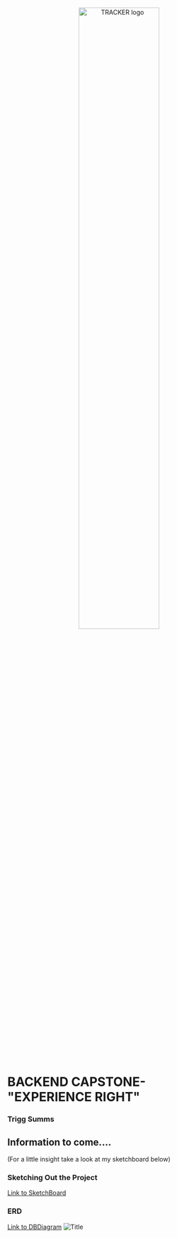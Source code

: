 <br/>
<p align="center">
    <a >
        <img width="60%" src="https://res.cloudinary.com/triggsumms/image/upload/v1603575144/d07kfzknunsywflinwlo.png"  alt="TRACKER logo">
    </a>
</p>

<br/>

# BACKEND CAPSTONE- "EXPERIENCE RIGHT"
### Trigg Summs


## Information to come.... 
(For a little insight take a look at my sketchboard below)

### Sketching Out the Project 
[Link to SketchBoard](https://sketchboard.me/BCofWoKCUoAq)


### ERD
[Link to DBDiagram](https://dbdiagram.io/d/5f91b7b53a78976d7b78c927)
![Title](https://res.cloudinary.com/triggsumms/image/upload/v1603575585/de1rup2jmwk7jnha6slp.png)


